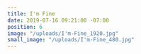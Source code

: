 ```yaml
---
title: I'm Fine
date: 2019-07-16 09:21:00 -07:00
position: 6
image: "/uploads/I'm-Fine_1920.jpg"
small_image: "/uploads/I'm-Fine_480.jpg"
---
```


